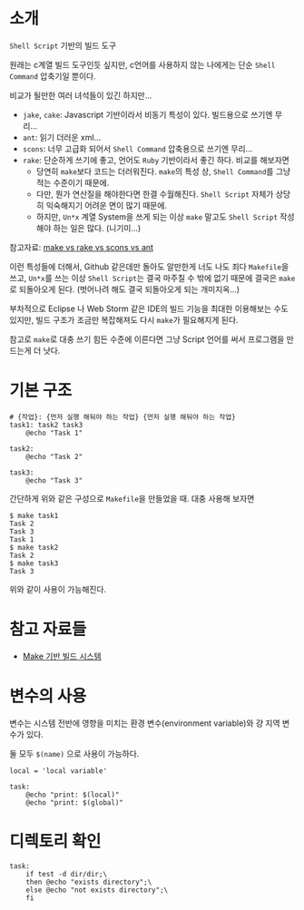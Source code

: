 # 소개

`Shell Script` 기반의 빌드 도구

원래는 c계열 빌드 도구인듯 싶지만, c언어를 사용하지 않는 나에게는 단순 `Shell Command` 압축기일 뿐이다.

비교가 될만한 여러 녀석들이 있긴 하지만...

- `jake`, `cake`: Javascript 기반이라서 비동기 특성이 있다. 빌드용으로 쓰기엔 무리...
- `ant`: 읽기 더러운 xml...
- `scons`: 너무 고급화 되어서 `Shell Command` 압축용으로 쓰기엔 무리...
- `rake`: 단순하게 쓰기에 좋고, 언어도 `Ruby` 기반이라서 좋긴 하다. 비교를 해보자면
	- 당연히 `make`보다 코드는 더러워진다. `make`의 특성 상, `Shell Command`를 그냥 적는 수준이기 때문에.
	- 다만, 뭔가 연산질을 해야한다면 한결 수월해진다. `Shell Script` 자체가 상당히 익숙해지기 어려운 면이 많기 때문에.
	- 하지만, `Un*x` 계열 System을 쓰게 되는 이상 `make` 말고도 `Shell Script` 작성해야 하는 일은 많다. (니기미...)

참고자료: [make vs rake vs scons vs ant](http://hyperpolyglot.org/build)

이런 특성들에 더해서, Github 같은데만 돌아도 알만한게 너도 나도 죄다 `Makefile`을 쓰고, `Un*x`를 쓰는 이상 `Shell Script`는 결국 마주칠 수 밖에 없기 때문에 결국은 `make`로 되돌아오게 된다. (벗어나려 해도 결국 되돌아오게 되는 개미지옥...)

부차적으로 Eclipse 나 Web Storm 같은 IDE의 빌드 기능을 최대한 이용해보는 수도 있지만, 빌드 구조가 조금만 복잡해져도 다시 `make`가 필요해지게 된다.

참고로 `make`로 대충 쓰기 힘든 수준에 이른다면 그냥 Script 언어를 써서 프로그램을 만드는게 더 낫다.


# 기본 구조

	# {작업}: {먼저 실행 해둬야 하는 작업} {먼저 실행 해둬야 하는 작업}
	task1: task2 task3
		@echo "Task 1"

	task2:
		@echo "Task 2"

	task3:
		@echo "Task 3"


간단하게 위와 같은 구성으로 `Makefile`을 만들었을 때. 대충 사용해 보자면

	$ make task1
	Task 2
	Task 3
	Task 1
	$ make task2
	Task 2
	$ make task3
	Task 3

위와 같이 사용이 가능해진다. 


# 참고 자료들

- [Make 기반 빌드 시스템](http://developinghappiness.com/?page_id=222)


# 변수의 사용

변수는 시스템 전반에 영향을 미치는 환경 변수(environment variable)와 걍 지역 변수가 있다.

둘 모두 `$(name)` 으로 사용이 가능하다.

	local = 'local variable'

	task:
		@echo "print: $(local)"
		@echo "print: $(global)"


# 디렉토리 확인

	task:
		if test -d dir/dir;\
		then @echo "exists directory";\
		else @echo "not exists directory";\
		fi


